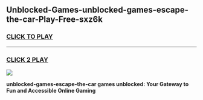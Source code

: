 
## Unblocked-Games-unblocked-games-escape-the-car-Play-Free-sxz6k
<h3>
<a href="https://premium76.site?title=unblocked-games-escape-the-car&ref=20A">CLICK TO PLAY</a></h3>
<hr>

<h3>
<a href="https://premium76.site?title=unblocked-games-escape-the-car&ref=20A">CLICK 2 PLAY</a>
  
</h3>

<a href="https://premium76.site?title=unblocked-games-escape-the-car&ref=20A"><img src="https://clearcache.store/games.png"></a>


**unblocked-games-escape-the-car games unblocked: Your Gateway to Fun and Accessible Online Gaming**
